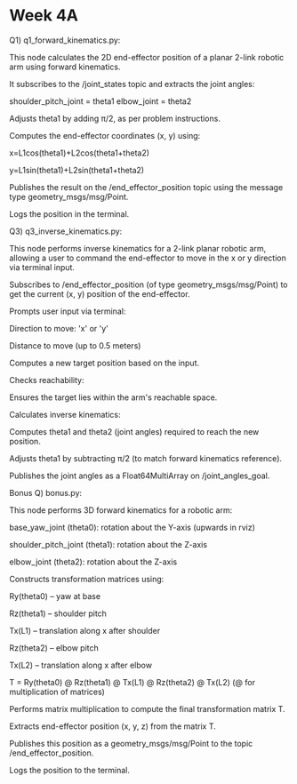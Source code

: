 # Week 4A 

Q1) q1_forward_kinematics.py: 

This node calculates the 2D end-effector position of a planar 2-link robotic arm using forward kinematics.

It subscribes to the /joint_states topic and extracts the joint angles:

shoulder_pitch_joint = theta1 
elbow_joint = theta2

Adjusts theta1 by adding π/2, as per problem instructions.

Computes the end-effector coordinates (x, y) using:

x=L1cos⁡(theta1)+L2cos⁡(theta1+theta2)

y=L1​sin(theta1​)+L2​sin(theta1​+theta2​)

Publishes the result on the /end_effector_position topic using the message type geometry_msgs/msg/Point.

Logs the position in the terminal.

Q3) q3_inverse_kinematics.py:

This node performs inverse kinematics for a 2-link planar robotic arm, allowing a user to command the end-effector to move in the x or y direction via terminal input.

Subscribes to /end_effector_position (of type geometry_msgs/msg/Point) to get the current (x, y) position of the end-effector.

Prompts user input via terminal:

Direction to move: 'x' or 'y'

Distance to move (up to 0.5 meters)

Computes a new target position based on the input.

Checks reachability:

Ensures the target lies within the arm's reachable space.

Calculates inverse kinematics:

Computes theta1 and theta2 (joint angles) required to reach the new position.

Adjusts theta1 by subtracting π/2 (to match forward kinematics reference).

Publishes the joint angles as a Float64MultiArray on /joint_angles_goal.

Bonus Q) bonus.py: 

This node performs 3D forward kinematics for a robotic arm:

base_yaw_joint (theta0): rotation about the Y-axis (upwards in rviz)

shoulder_pitch_joint (theta1): rotation about the Z-axis 

elbow_joint (theta2): rotation about the Z-axis

Constructs transformation matrices using:

Ry(theta0) – yaw at base

Rz(theta1) – shoulder pitch

Tx(L1) – translation along x after shoulder

Rz(theta2) – elbow pitch

Tx(L2) – translation along x after elbow

T = Ry(theta0) @ Rz(theta1) @ Tx(L1) @ Rz(theta2) @ Tx(L2) (@ for multiplication of matrices)

Performs matrix multiplication to compute the final transformation matrix T.

Extracts end-effector position (x, y, z) from the matrix T.

Publishes this position as a geometry_msgs/msg/Point to the topic /end_effector_position.

Logs the position to the terminal.
